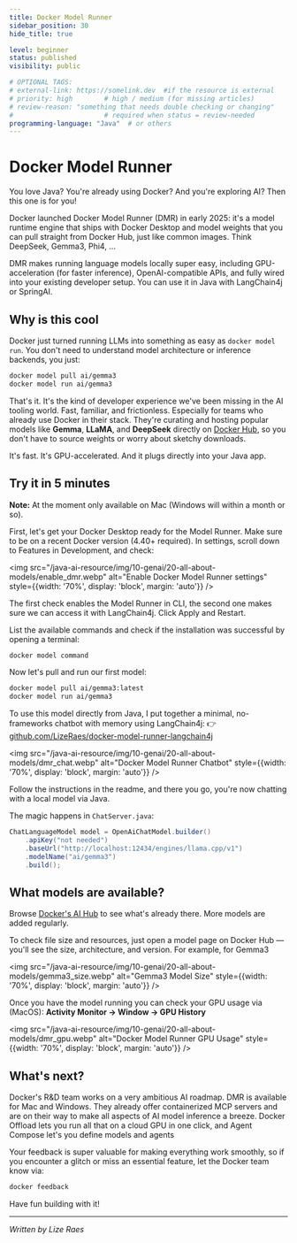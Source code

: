 ```yaml
---
title: Docker Model Runner
sidebar_position: 30
hide_title: true

level: beginner
status: published
visibility: public

# OPTIONAL TAGS:
# external-link: https://somelink.dev  #if the resource is external
# priority: high        # high / medium (for missing articles)
# review-reason: "something that needs double checking or changing"
#                       # required when status = review-needed
programming-language: "Java"  # or others
---
```


# Docker Model Runner

You love Java? You're already using Docker? And you're exploring AI? Then this one is for you!

Docker launched Docker Model Runner (DMR) in early 2025: it's a model runtime engine that ships with Docker Desktop and model weights that you can pull straight from Docker Hub, just like common images. Think DeepSeek, Gemma3, Phi4, …

DMR makes running language models locally super easy, including GPU-acceleration (for faster inference), OpenAI-compatible APIs, and fully wired into your existing developer setup. You can use it in Java with LangChain4j or SpringAI.

## Why is this cool

Docker just turned running LLMs into something as easy as `docker model run`. You don't need to understand model architecture or inference backends, you just:

```bash
docker model pull ai/gemma3
docker model run ai/gemma3
```

That's it. It's the kind of developer experience we've been missing in the AI tooling world. Fast, familiar, and frictionless. Especially for teams who already use Docker in their stack. They're curating and hosting popular models like **Gemma**, **LLaMA**, and **DeepSeek** directly on [Docker Hub](http://hub.docker.com/u/ai), so you don't have to source weights or worry about sketchy downloads.

It's fast. It's GPU-accelerated. And it plugs directly into your Java app.

## Try it in 5 minutes

**Note:** At the moment only available on Mac (Windows will within a month or so).

First, let's get your Docker Desktop ready for the Model Runner. Make sure to be on a recent Docker version (4.40+ required). In settings, scroll down to Features in Development, and check:

<img src="/java-ai-resource/img/10-genai/20-all-about-models/enable_dmr.webp" alt="Enable Docker Model Runner settings" style={{width: '70%', display: 'block', margin: 'auto'}} />

The first check enables the Model Runner in CLI, the second one makes 
sure we can access it with LangChain4j. Click Apply and Restart.

List the available commands and check if the installation was successful by opening a terminal:

```bash
docker model command
```

Now let's pull and run our first model:

```bash
docker model pull ai/gemma3:latest
docker model run ai/gemma3
```

To use this model directly from Java, I put together a minimal, no-frameworks chatbot with memory using LangChain4j: 👉 [github.com/LizeRaes/docker-model-runner-langchain4j](https://github.com/LizeRaes/docker-model-runner-langchain4j)

<img src="/java-ai-resource/img/10-genai/20-all-about-models/dmr_chat.webp" alt="Docker Model Runner Chatbot" style={{width: '70%', display: 'block', margin: 'auto'}} />

Follow the instructions in the readme, and there you go, you're now chatting with a local model via Java.

The magic happens in `ChatServer.java`:

```java
ChatLanguageModel model = OpenAiChatModel.builder()
    .apiKey("not needed")
    .baseUrl("http://localhost:12434/engines/llama.cpp/v1")
    .modelName("ai/gemma3")
    .build();
```

## What models are available?

Browse [Docker's AI Hub](https://hub.docker.com/u/ai) to see what's already there. More models are added regularly.

To check file size and resources, just open a model page on Docker Hub — you'll see the size, architecture, and version. For example, for Gemma3

<img src="/java-ai-resource/img/10-genai/20-all-about-models/gemma3_size.webp" alt="Gemma3 Model Size" style={{width: '70%', display: 'block', margin: 'auto'}} />

Once you have the model running you can check your GPU usage via (MacOS):
**Activity Monitor → Window → GPU History**

<img src="/java-ai-resource/img/10-genai/20-all-about-models/dmr_gpu.webp" alt="Docker Model Runner GPU Usage" style={{width: '70%', display: 'block', margin: 'auto'}} />

## What's next?

Docker's R&D team works on a very ambitious AI roadmap. DMR is available for Mac and Windows. They already offer containerized MCP servers and are on their way to make all aspects of AI model inference a breeze. Docker Offload lets you run all that on a cloud GPU in one click, and Agent Compose let's you define models and agents 

Your feedback is super valuable for making everything work smoothly, so if you encounter a glitch or miss an essential feature, let the Docker team know via:

```bash
docker feedback
```

Have fun building with it!

---

*Written by Lize Raes*

